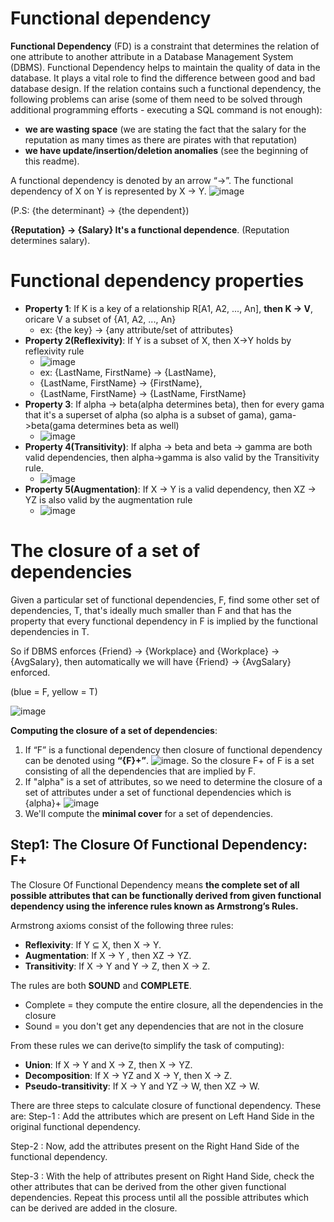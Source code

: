 # Functional dependency
**Functional Dependency** (FD) is a constraint that determines the relation of one attribute to another attribute in a Database Management System (DBMS). Functional Dependency helps to maintain  the quality of data in the database. It plays a vital role to find the difference between good and bad database design. If the relation contains such a functional dependency, the following problems can arise (some of them need to be solved through additional programming efforts - executing a SQL command is not enough):
* **we are wasting space** (we are stating the fact that the salary for the reputation as many times as there are pirates with that reputation)
* **we have update/insertion/deletion anomalies** (see the beginning of this readme).

A functional dependency is denoted by an arrow “→”. The functional dependency of X on Y is represented by X → Y. 
![image](https://user-images.githubusercontent.com/53339016/150660698-4cf1fc2d-d80c-4b8c-b269-0e8b39a4112f.png)

(P.S: {the determinant} -> {the dependent})

**{Reputation} -> {Salary} It's a functional dependence**. (Reputation determines salary). 


# Functional dependency properties
* **Property 1**: If K is a key of a relationship R[A1, A2, ..., An], **then K -> V**, oricare V a subset of {A1, A2, ..., An}
   * ex: {the key} -> {any attribute/set of attributes}
* **Property 2(Reflexivity)**: If Y is a subset of X, then X→Y holds by reflexivity rule
   * ![image](https://user-images.githubusercontent.com/53339016/150660935-c1b3296e-14c0-4719-b7ca-bd19a964a9b9.png) 
   * ex: {LastName, FirstName} -> {LastName}, 
   * {LastName, FirstName} -> {FirstName}, 
   * {LastName, FirstName} -> {LastName, FirstName}
* **Property 3**: If alpha -> beta(alpha determines beta), then for every gama that it's a superset of alpha (so alpha is a subset of gama), gama->beta(gama determines beta as well)
   * ![image](https://user-images.githubusercontent.com/53339016/150661083-42786986-9978-4ca5-9ceb-52a93d0b1a8c.png)
* **Property 4(Transitivity)**: If alpha → beta and beta → gamma are both valid dependencies, then alpha→gamma is also valid by the Transitivity rule.
   * ![image](https://user-images.githubusercontent.com/53339016/150678172-c8d543d9-3eb3-4807-bad5-7b4a12e2be35.png)
* **Property 5(Augmentation)**: If X → Y is a valid dependency, then XZ → YZ is also valid by the augmentation rule
   * ![image](https://user-images.githubusercontent.com/53339016/150678479-0c2b7e11-7b4e-468e-a707-2b59060ba30a.png)

# The closure of a set of dependencies
Given a particular set of functional dependencies, F, find some other set of dependencies, T, that's ideally much smaller than F and that has the property that every functional dependency in F is implied by the functional dependencies in T.

So if DBMS enforces {Friend} -> {Workplace} and {Workplace} -> {AvgSalary}, then automatically we will have {Friend} -> {AvgSalary} enforced.

(blue = F, yellow = T)

![image](https://user-images.githubusercontent.com/53339016/150688959-238233bf-ba0b-4fce-8627-28d29bdf3f6b.png)


**Computing the closure of a set of dependencies**: 
1. If “F” is a functional dependency then closure of functional dependency can be denoted using **“{F}+”**. ![image](https://user-images.githubusercontent.com/53339016/150689084-15b270c9-4953-4641-89a5-0e9b16b6844f.png). So the closure F+ of F is a set consisting of all the dependencies that are implied by F.
2. If "alpha" is a set of attributes, so we need to determine the closure of a set of attributes under a set of functional dependencies which is {alpha}+ ![image](https://user-images.githubusercontent.com/53339016/150689270-8cfdc594-25ec-4fa7-9d07-1a473786ac80.png)
3. We'll compute the **minimal cover** for a set of dependencies. 

## Step1: The Closure Of Functional Dependency: F+
The Closure Of Functional Dependency means **the complete set of all possible attributes that can be functionally derived from given functional dependency using the inference rules known as Armstrong’s Rules.**

Armstrong axioms consist of the following three rules:
* **Reflexivity**: If Y ⊆ X, then X → Y.
* **Augmentation**: If X → Y , then XZ → YZ.
* **Transitivity**: If X → Y and Y → Z, then X → Z.

The rules are both **SOUND** and **COMPLETE**.
* Complete = they compute the entire closure, all the dependencies in the closure
* Sound = you don't get any dependencies that are not in the closure

From these rules we can derive(to simplify the task of computing):
* **Union**: If X → Y and X → Z, then X → YZ.
* **Decomposition**: If X → YZ and X → Y, then X → Z.
* **Pseudo-transitivity**:  If X → Y and YZ → W, then XZ → W.



There are three steps to calculate closure of functional dependency. These are:
Step-1 : Add the attributes which are present on Left Hand Side in the original functional dependency.

Step-2 : Now, add the attributes present on the Right Hand Side of the functional dependency.

Step-3 : With the help of attributes present on Right Hand Side, check the other attributes that can be derived from the other given functional dependencies. Repeat this process until all the possible attributes which can be derived are added in the closure.
